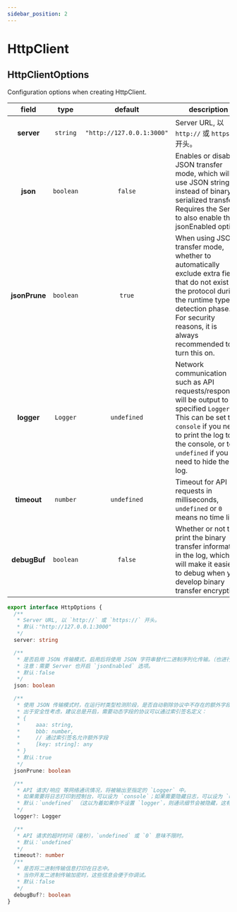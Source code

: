 ```yaml
---
sidebar_position: 2
---
```


# HttpClient

## HttpClientOptions

Configuration options when creating HttpClient.

|     field     |   type    |          default          | description                                                                                                                                                                                                             |
| :-----------: | :-------: | :-----------------------: | ----------------------------------------------------------------------------------------------------------------------------------------------------------------------------------------------------------------------- |
|  **server**   | `string`  | `"http://127.0.0.1:3000"` | Server URL, 以 `http://` 或 `https://` 开头。                                                                                                                                                                           |
|   **json**    | `boolean` |          `false`          | Enables or disables JSON transfer mode, which will use JSON strings instead of binary serialized transfers. Requires the Server to also enable the jsonEnabled option.                                                  |
| **jsonPrune** | `boolean` |          `true`           | When using JSON transfer mode, whether to automatically exclude extra fields that do not exist in the protocol during the runtime type detection phase. For security reasons, it is always recommended to turn this on. |
|  **logger**   | `Logger`  |        `undefined`        | Network communication such as API requests/responses will be output to the specified `Logger`. This can be set to `console` if you need to print the log to the console, or to `undefined` if you need to hide the log. |
|  **timeout**  | `number`  |        `undefined`        | Timeout for API requests in milliseconds, `undefined` or `0` means no time limit.                                                                                                                                       |
| **debugBuf**  | `boolean` |          `false`          | Whether or not to print the binary transfer information in the log, which will make it easier to debug when you develop binary transfer encryption.                                                                     |

```ts
export interface HttpOptions {
  /**
   * Server URL, 以 `http://` 或 `https://` 开头。
   * 默认："http://127.0.0.1:3000"
   */
  server: string

  /**
   * 是否启用 JSON 传输模式，启用后将使用 JSON 字符串替代二进制序列化传输。（也进行运行时类型检测）
   * 注意：需要 Server 也开启 `jsonEnabled` 选项。
   * 默认：false
   */
  json: boolean

  /**
   * 使用 JSON 传输模式时，在运行时类型检测阶段，是否自动剔除协议中不存在的额外字段。
   * 出于安全性考虑，建议总是开启，需要动态字段的协议可以通过索引签名定义：
   * {
   *     aaa: string,
   *     bbb: number,
   *     // 通过索引签名允许额外字段
   *     [key: string]: any
   * }
   * 默认：true
   */
  jsonPrune: boolean

  /**
   * API 请求/响应 等网络通讯情况，将被输出至指定的 `Logger` 中。
   * 如果需要将日志打印到控制台，可以设为 `console`；如果需要隐藏日志，可以设为 `undefined`。
   * 默认：`undefined` （这以为着如果你不设置 `logger`，则通讯细节会被隐藏，这有利于防止破解和提升安全性。）
   */
  logger?: Logger

  /**
   * API 请求的超时时间（毫秒），`undefined` 或 `0` 意味不限时。
   * 默认：`undefined`
   */
  timeout?: number
  /**
   * 是否将二进制传输信息打印在日志中。
   * 当你开发二进制传输加密时，这些信息会便于你调试。
   * 默认：false
   */
  debugBuf?: boolean
}
```
